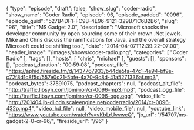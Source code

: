 {
  "type": "episode",
  "draft": false,
  "show_slug": "coder-radio",
  "show_name": "Coder Radio",
  "episode": 96,
  "episode_padded": "0096",
  "episode_guid": "527B4DF1-FC9B-4E96-9121-329B71C6B2B6",
  "slug": "96",
  "title": "MS Gadget 2.0",
  "description": "Microsoft shocks the developer community by open sourcing some of their crown .Net jewels. Mike and Chris discuss the ramifications for Java, and the overall strategy Microsoft could be shifting too.",
  "date": "2014-04-07T12:39:22-07:00",
  "header_image": "/images/shows/coder-radio.png",
  "categories": [
    "Coder Radio"
  ],
  "tags": [],
  "hosts": [
    "chris",
    "michael"
  ],
  "guests": [],
  "sponsors": [],
  "podcast_duration": "00:59:08",
  "podcast_file": "https://aphid.fireside.fm/d/1437767933/b44de5fa-47c1-4e94-bf9e-c72f8d1c8f5d/557e0c21-5bfe-4a70-9c8d-41a5271336af.mp3",
  "podcast_bytes": 37591075,
  "podcast_chapters": null,
  "podcast_alt_file": "http://traffic.libsyn.com/jbmirror/cr-0096-mp3.mp3",
  "podcast_ogg_file": "http://traffic.libsyn.com/jbmirror/cr-0096-ogg.ogg",
  "video_file": "http://201404.jb-dl.cdn.scaleengine.net/coderradio/2014/cr-0096-432p.mp4",
  "video_hd_file": null,
  "video_mobile_file": null,
  "youtube_link": "https://www.youtube.com/watch?v=vKbLrUvvweQ",
  "jb_url": "/54707/ms-gadget-2-0-cr-96/",
  "fireside_url": "/96"
}

